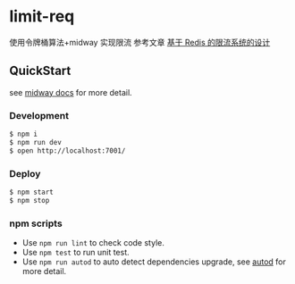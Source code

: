 # limit-req

使用令牌桶算法+midway 实现限流
参考文章 [基于 Redis 的限流系统的设计](https://www.jianshu.com/p/a3d068f2586d)

## QuickStart

<!-- add docs here for user -->

see [midway docs][midway] for more detail.

### Development

```bash
$ npm i
$ npm run dev
$ open http://localhost:7001/
```

### Deploy

```bash
$ npm start
$ npm stop
```

### npm scripts

- Use `npm run lint` to check code style.
- Use `npm test` to run unit test.
- Use `npm run autod` to auto detect dependencies upgrade, see [autod](https://www.npmjs.com/package/autod) for more detail.

[midway]: https://midwayjs.org
